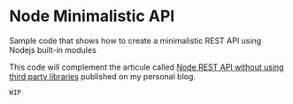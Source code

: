 # Node Minimalistic API
Sample code that shows how to create a minimalistic REST API using Nodejs built-in modules

This code will complement the articule called [Node REST API without using third party libraries](https://serdeliverance.github.io/blog/blog/node-api-without-third-party-libs/) published on my personal blog.

`WIP`